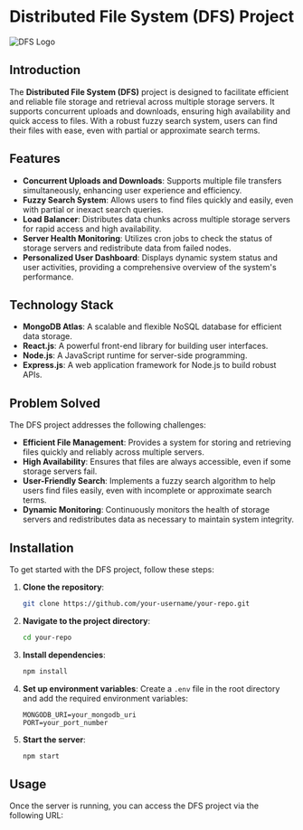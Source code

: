 # Distributed File System (DFS) Project

![DFS Logo](path/to/logo.png)

## Introduction

The **Distributed File System (DFS)** project is designed to facilitate efficient and reliable file storage and retrieval across multiple storage servers. It supports concurrent uploads and downloads, ensuring high availability and quick access to files. With a robust fuzzy search system, users can find their files with ease, even with partial or approximate search terms.

## Features

- **Concurrent Uploads and Downloads**: Supports multiple file transfers simultaneously, enhancing user experience and efficiency.
- **Fuzzy Search System**: Allows users to find files quickly and easily, even with partial or inexact search queries.
- **Load Balancer**: Distributes data chunks across multiple storage servers for rapid access and high availability.
- **Server Health Monitoring**: Utilizes cron jobs to check the status of storage servers and redistribute data from failed nodes.
- **Personalized User Dashboard**: Displays dynamic system status and user activities, providing a comprehensive overview of the system's performance.

## Technology Stack

- **MongoDB Atlas**: A scalable and flexible NoSQL database for efficient data storage.
- **React.js**: A powerful front-end library for building user interfaces.
- **Node.js**: A JavaScript runtime for server-side programming.
- **Express.js**: A web application framework for Node.js to build robust APIs.

## Problem Solved

The DFS project addresses the following challenges:

- **Efficient File Management**: Provides a system for storing and retrieving files quickly and reliably across multiple servers.
- **High Availability**: Ensures that files are always accessible, even if some storage servers fail.
- **User-Friendly Search**: Implements a fuzzy search algorithm to help users find files easily, even with incomplete or approximate search terms.
- **Dynamic Monitoring**: Continuously monitors the health of storage servers and redistributes data as necessary to maintain system integrity.

## Installation

To get started with the DFS project, follow these steps:

1. **Clone the repository**:
    ```bash
    git clone https://github.com/your-username/your-repo.git
    ```

2. **Navigate to the project directory**:
    ```bash
    cd your-repo
    ```

3. **Install dependencies**:
    ```bash
    npm install
    ```

4. **Set up environment variables**: Create a `.env` file in the root directory and add the required environment variables:
    ```env
    MONGODB_URI=your_mongodb_uri
    PORT=your_port_number
    ```

5. **Start the server**:
    ```bash
    npm start
    ```

## Usage

Once the server is running, you can access the DFS project via the following URL:

